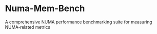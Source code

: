# Numa-Mem-Bench
A comprehensive NUMA performance benchmarking suite for measuring NUMA-related metrics
